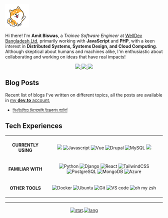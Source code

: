 <img alt="dog-waiving-hand" src="dog.gif" width="75px" />

<p align="left">
  Hi there! I'm <strong>Amit Biswas</strong>, a
  <em>Trainee Software Engineer</em> at
  <a href="https://www.welldev.io/">WellDev Bangladesh Ltd</a>, primarily
  working with <strong>JavaScript</strong> and <strong>PHP</strong>, with a keen
  interest in
  <strong>Distributed Systems, Systems Design, and Cloud Computing</strong>.
  Although skeptical about humans and machines alike, I'm enthusiastic about
  collaborating and working on ideas that have real impacts!
</p>
<div align="center">
  <a href="https://www.linkedin.com/in/amitkbiswas01/">
    <img src="https://img.shields.io/badge/-Amit_Biswas-blue?style=for-the-badge&logo=Linkedin&logoColor=white" />
  </a>
  <a href="mailto:amitkbiswas01@gmail.com">
    <img
      src="https://img.shields.io/badge/-amitkbiswas01@gmail.com-c14438?style=for-the-badge&logo=Gmail&logoColor=white" />
  </a>
  <a href="https://twitter.com/amitb__b">
    <img src="https://img.shields.io/badge/-amitb__b-blue?style=for-the-badge&logo=twitter&logoColor=white" />
  </a>
</div>

## **Blog Posts**

Recent list of blogs I've written on different topics, all the posts are available in [my **dev.to** account](https://dev.to/amitkbiswas01),

<!-- BLOG-POST-LIST:START -->

- [পিএইচপিতে ডিপেন্ডেন্সি ইঞ্জেকশন প্যাটার্ণ](https://dev.to/amitkbiswas01/pieicpite-ddipenddensi-inyjekshn-pyaattaarnn-4ec2)
<!-- BLOG-POST-LIST:END -->

## **Tech Experiences**

<table>
  <tbody>
    <tr>
      <td align="center"> <h4>CURRENTLY USING</h4> </td>
      <td align="center">
        <img src="https://img.shields.io/badge/PHP7+-777BB4?style=for-the-badge&logo=php&logoColor=white" />
        <img alt="Javascript"
          src="https://img.shields.io/badge/JavaScript-323330?style=for-the-badge&logo=javascript&logoColor=F7DF1E" />
        <img alt="Vue"
          src="https://img.shields.io/badge/Vue.js-35495E?style=for-the-badge&logo=vuedotjs&logoColor=4FC08D" />
        <img alt="Drupal"
          src="https://img.shields.io/badge/Drupal-0678BE?style=for-the-badge&logo=drupal&logoColor=white" />
        <img alt="MySQL"
          src="https://img.shields.io/badge/MySQL-00000F?style=for-the-badge&color=42759C&logo=mysql&logoColor=white" />
        <img
          src="https://img.shields.io/badge/platform.sh-FFFFFF?style=for-the-badge&color=black&logo=Platform.sh&logoColor=which" />
      </td>
    </tr>
    <tr>
      <td align="center"> <h4>FAMILIAR WITH</h4> </td>
      <td align="center">
        <img alt="Python"
          src="https://img.shields.io/badge/Python-356C9B?style=for-the-badge&logo=python&logoColor=white" />
        <img alt="Django"
          src="https://img.shields.io/badge/Django-092E20?style=for-the-badge&logo=django&logoColor=green" />
        <img alt="React"
          src="https://img.shields.io/badge/React-20232A?style=for-the-badge&logo=react&logoColor=61DAFB" />
        <img alt="TailwindCSS"
          src="https://img.shields.io/badge/TailwindCSS-38B2AC?style=for-the-badge&logo=tailwind-css&logoColor=white" />
        <img alt="PostgreSQL"
          src="https://img.shields.io/badge/PostgreSQL-316192?style=for-the-badge&logo=postgresql&logoColor=white" />
        <img alt="MongoDB"
          src="https://img.shields.io/badge/MongoDB-4EA94B?style=for-the-badge&logo=mongodb&logoColor=white" />
        <img alt="Azure"
          src="https://img.shields.io/badge/microsoft%20azure-0089D6?style=for-the-badge&logo=microsoft-azure&logoColor=white" />
      </td>
    </tr>
    <tr>
      <td align="center"> <h4>OTHER TOOLS</h4> </td>
      <td align="center">
        <img alt="Docker"
          src="https://img.shields.io/badge/Docker-2CA5E0?style=for-the-badge&logo=docker&logoColor=white" />
        <img alt="Ubuntu"
          src="https://img.shields.io/badge/Ubuntu-E95420?style=for-the-badge&logo=ubuntu&logoColor=white" />
        <img alt="Git" src="https://img.shields.io/badge/Git-F05032?style=for-the-badge&logo=git&logoColor=white" />
        <img alt="VS code"
          src="https://img.shields.io/badge/Visual_Studio_Code-0078D4?style=for-the-badge&logo=visual%20studio%20code&logoColor=white" />
        <img alt="oh my zsh"
          src="https://img.shields.io/badge/oh_my_zsh-1A2C34?style=for-the-badge&logo=ohmyzsh&logoColor=white" />
      </td>
    </tr>
  </tbody>
</table>

<hr />

<div align="center">
  <a href="https://github.com/anuraghazra/github-readme-stats">
    <img alt="stat" align="center" height="175" width="auto"
      src="https://github-readme-stats.vercel.app/api/top-langs/?username=amitkbiswas01&hide=html,css&exclude_repo=ocr-cnn,covid19-detection-xray,course-projects&theme=dracula&layout=compact" />
  </a>
  <a href="https://github.com/anuraghazra/github-readme-stats">
    <img alt="lang" align="center" height="175" width="auto"
      src="https://github-readme-stats.vercel.app/api?username=amitkbiswas01&count_private=true&theme=dracula&show_icons=true&custom_title=Amit's GitHub Stats" />
  </a>
</div>
